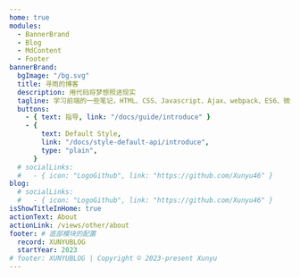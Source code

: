 ```yaml
---
home: true
modules:
  - BannerBrand
  - Blog
  - MdContent
  - Footer
bannerBrand:
  bgImage: "/bg.svg"
  title: 寻雨的博客
  description: 用代码将梦想照进现实
  tagline: 学习前端的一些笔记，HTML、CSS、Javascript、Ajax、webpack、ES6、微信小程序、浏览器原理和性能优化、Vue、React、Typescript、Element UI、Naive UI、Echarts
  buttons:
    - { text: 指导, link: "/docs/guide/introduce" }
    - {
        text: Default Style,
        link: "/docs/style-default-api/introduce",
        type: "plain",
      }
  # socialLinks:
  #   - { icon: "LogoGithub", link: "https://github.com/Xunyu46" }
blog:
  # socialLinks:
  #   - { icon: "LogoGithub", link: "https://github.com/Xunyu46" }
isShowTitleInHome: true
actionText: About
actionLink: /views/other/about
footer: # 底部模块的配置
  record: XUNYUBLOG
  startYear: 2023
# footer: XUNYUBLOG | Copyright © 2023-present Xunyu
---
```

